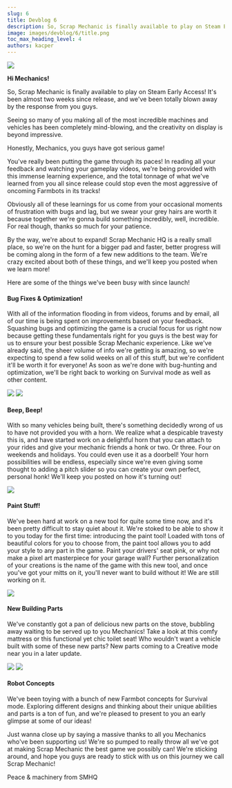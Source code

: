 ```yaml
---
slug: 6
title: Devblog 6
description: So, Scrap Mechanic is finally available to play on Steam Early Access! It's been almost two weeks since release, and we've been totally blown away by the response from you guys!
image: images/devblog/6/title.png
toc_max_heading_level: 4
authors: kacper
---
```


<head>
    <meta name="twitter:card" content="summary_large_image" />
</head>

![](/images/devblog/6/title.png)

**Hi Mechanics!**

So, Scrap Mechanic is finally available to play on Steam Early Access! It's been almost two weeks since release, and we've been totally blown away by the response from you guys. 
<!--truncate-->
Seeing so many of you making all of the most incredible machines and vehicles has been completely mind-blowing, and the creativity on display is beyond impressive.

Honestly, Mechanics, you guys have got serious game!

You've really been putting the game through its paces! In reading all your feedback and watching your gameplay videos, we're being provided with this immense learning experience, and the total tonnage of what we've learned from you all since release could stop even the most aggressive of oncoming Farmbots in its tracks!

Obviously all of these learnings for us come from your occasional moments of frustration with bugs and lag, but we swear your grey hairs are worth it because together we're gonna build something incredibly, well, incredible. For real though, thanks so much for your patience.

By the way, we're about to expand! Scrap Mechanic HQ is a really small place, so we're on the hunt for a bigger pad and faster, better progress will be coming along in the form of a few new additions to the team. We're crazy excited about both of these things, and we'll keep you posted when we learn more!


Here are some of the things we've been busy with since launch!

#### Bug Fixes & Optimization!

With all of the information flooding in from videos, forums and by email, all of our time is being spent on improvements based on your feedback. Squashing bugs and optimizing the game is a crucial focus for us right now because getting these fundamentals right for you guys is the best way for us to ensure your best possible Scrap Mechanic experience. Like we've already said, the sheer volume of info we're getting is amazing, so we're expecting to spend a few solid weeks on all of this stuff, but we're confident it'll be worth it for everyone! As soon as we're done with bug-hunting and optimization, we'll be right back to working on Survival mode as well as other content.

![](/images/devblog/6/horn.png)
![](/images/devblog/6/horn2.png)

#### Beep, Beep!

With so many vehicles being built, there's something decidedly wrong of us to have not provided you with a horn. We realize what a despicable travesty this is, and have started work on a delightful horn that you can attach to your rides and give your mechanic friends a honk or two. Or three. Four on weekends and holidays. You could even use it as a doorbell! Your horn possibilities will be endless, especially since we're even giving some thought to adding a pitch slider so you can create your own perfect, personal honk! We'll keep you posted on how it's turning out!

![](/images/devblog/6/paint-tool.png)

#### Paint Stuff!

We've been hard at work on a new tool for quite some time now, and it's been pretty difficult to stay quiet about it. We're stoked to be able to show it to you today for the first time: introducing the paint tool! Loaded with tons of beautiful colors for you to choose from, the paint tool allows you to add your style to any part in the game. Paint your drivers' seat pink, or why not make a pixel art masterpiece for your garage wall? Further personalization of your creations is the name of the game with this new tool, and once you've got your mitts on it, you'll never want to build without it! We are still working on it.

![](/images/devblog/6/new-props.png)

#### New Building Parts

We've constantly got a pan of delicious new parts on the stove, bubbling away waiting to be served up to you Mechanics! Take a look at this comfy mattress or this functional yet chic toilet seat! Who wouldn't want a vehicle built with some of these new parts? New parts coming to a Creative mode near you in a later update.

![](/images/devblog/6/robot1.png)
![](/images/devblog/6/robot2.png)

#### Robot Concepts

We've been toying with a bunch of new Farmbot concepts for Survival mode. Exploring different designs and thinking about their unique abilities and parts is a ton of fun, and we're pleased to present to you an early glimpse at some of our ideas!

 
Just wanna close up by saying a massive thanks to all you Mechanics who've been supporting us! We're so pumped to really throw all we've got at making Scrap Mechanic the best game we possibly can! We're sticking around, and hope you guys are ready to stick with us on this journey we call Scrap Mechanic!

Peace & machinery from SMHQ